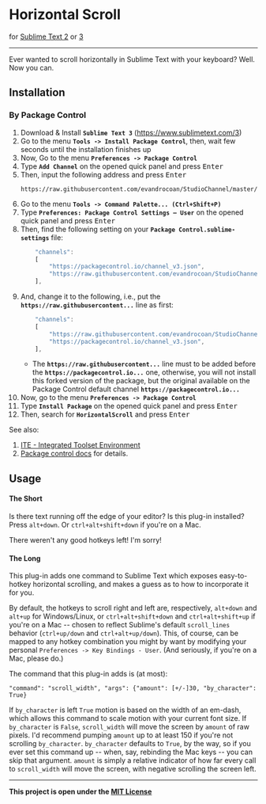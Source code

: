 Horizontal Scroll
=========================

for [Sublime Text 2][0] or [3][3]

-------------

Ever wanted to scroll horizontally in Sublime Text with your keyboard?
Well. Now you can.


## Installation

### By Package Control

1. Download & Install **`Sublime Text 3`** (https://www.sublimetext.com/3)
1. Go to the menu **`Tools -> Install Package Control`**, then,
   wait few seconds until the installation finishes up
1. Now,
   Go to the menu **`Preferences -> Package Control`**
1. Type **`Add Channel`** on the opened quick panel and press <kbd>Enter</kbd>
1. Then,
   input the following address and press <kbd>Enter</kbd>
   ```
   https://raw.githubusercontent.com/evandrocoan/StudioChannel/master/channel.json
   ```
1. Go to the menu **`Tools -> Command Palette...
   (Ctrl+Shift+P)`**
1. Type **`Preferences:
   Package Control Settings – User`** on the opened quick panel and press <kbd>Enter</kbd>
1. Then,
   find the following setting on your **`Package Control.sublime-settings`** file:
   ```js
       "channels":
       [
           "https://packagecontrol.io/channel_v3.json",
           "https://raw.githubusercontent.com/evandrocoan/StudioChannel/master/channel.json",
       ],
   ```
1. And,
   change it to the following, i.e.,
   put the **`https://raw.githubusercontent...`** line as first:
   ```js
       "channels":
       [
           "https://raw.githubusercontent.com/evandrocoan/StudioChannel/master/channel.json",
           "https://packagecontrol.io/channel_v3.json",
       ],
   ```
   * The **`https://raw.githubusercontent...`** line must to be added before the **`https://packagecontrol.io...`** one, otherwise,
     you will not install this forked version of the package,
     but the original available on the Package Control default channel **`https://packagecontrol.io...`**
1. Now,
   go to the menu **`Preferences -> Package Control`**
1. Type **`Install Package`** on the opened quick panel and press <kbd>Enter</kbd>
1. Then,
search for **`HorizontalScroll`** and press <kbd>Enter</kbd>

See also:
1. [ITE - Integrated Toolset Environment](https://github.com/evandrocoan/ITE)
1. [Package control docs](https://packagecontrol.io/docs/usage) for details.


## Usage

#### The Short

Is there text running off the edge of your editor?
Is this plug-in installed?
Press `alt+down`. Or `ctrl+alt+shift+down` if you're on a Mac.

There weren't any good hotkeys left! I'm sorry!


#### The Long

This plug-in adds one command to Sublime Text which exposes easy-to-hotkey horizontal scrolling, and makes a guess as to how to incorporate it for you.

By default, the hotkeys to scroll right and left are, respectively, `alt+down` and `alt+up` for Windows/Linux, or `ctrl+alt+shift+down` and `ctrl+alt+shift+up` if you're on a Mac -- chosen to reflect Sublime's default `scroll_lines` behavior (`ctrl+up/down` and `ctrl+alt+up/down`). This, of course, can be mapped to any hotkey combination you might by want by modifying your personal `Preferences -> Key Bindings - User`. (And seriously, if you're on a Mac, please do.)

The command that this plug-in adds is (at most):

    "command": "scroll_width", "args": {"amount": [+/-]30, "by_character": True}

If `by_character` is left `True` motion is based on the width of an em-dash, which allows this command to scale motion with your current font size. If `by_character` is `False`, `scroll_width` will move the screen by `amount` of raw pixels. I'd recommend pumping `amount` up to at least 150 if you're not scrolling `by_character`.
`by_character` defaults to `True`, by the way, so if you ever set this command up -- when, say, rebinding the Mac keys -- you can skip that argument.
`amount` is simply a relative indicator of how far every call to `scroll_width` will move the screen, with negative scrolling the screen left.

-----

**This project is open under the [MIT License][1]**

 [0]: http://www.sublimetext.com/2
 [1]: http://revolunet.mit-license.org
 [2]: http://wbond.net/sublime_packages/package_control/installation
 [3]: http://www.sublimetext.com/3
